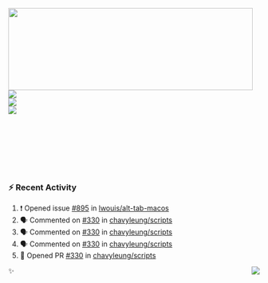 <p>
  <img align="left" width="490" height="165" src="https://github-readme-stats.vercel.app/api?username=lowking&show_icons=true&hide_border=true&line_height=20&title_color=000000&icon_color=555&show_owner=true&text_color=777"/>
  <p>
    <a href="https://t.me/Violettoy_bot"><img src="https://img.shields.io/badge/Telegram-%2352A4DB.svg?&style=social&logo=telegram&logoColor=white" /></a>
    </br>
    <img src="https://github.com/lowking/lowking/workflows/Waka%20Readme/badge.svg" />
    </br>
    <img src="https://github.com/lowking/lowking/workflows/Activity%20Readme/badge.svg" />
  </p>
  </br>
  </br>
  </br>
  </br>
</p>
</br>

### :zap: Recent Activity

<!--START_SECTION:activity-->
1. ❗️ Opened issue [#895](https://github.com/lwouis/alt-tab-macos/issues/895) in [lwouis/alt-tab-macos](https://github.com/lwouis/alt-tab-macos)
2. 🗣 Commented on [#330](https://github.com/chavyleung/scripts/issues/330) in [chavyleung/scripts](https://github.com/chavyleung/scripts)
3. 🗣 Commented on [#330](https://github.com/chavyleung/scripts/issues/330) in [chavyleung/scripts](https://github.com/chavyleung/scripts)
4. 🗣 Commented on [#330](https://github.com/chavyleung/scripts/issues/330) in [chavyleung/scripts](https://github.com/chavyleung/scripts)
5. 💪 Opened PR [#330](https://github.com/chavyleung/scripts/pull/330) in [chavyleung/scripts](https://github.com/chavyleung/scripts)
<!--END_SECTION:activity-->

✨<img align="right" src="http://profile-counter.glitch.me/lowking/count.svg"/>
